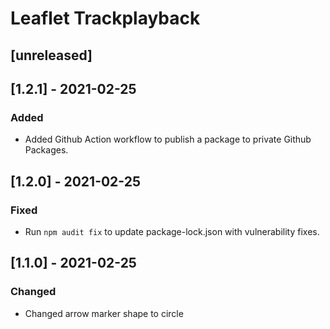 # Leaflet Trackplayback

## [unreleased]

## [1.2.1] - 2021-02-25

### Added

- Added Github Action workflow to publish a package to private Github Packages.

## [1.2.0] - 2021-02-25

### Fixed

- Run `npm audit fix` to update package-lock.json with vulnerability fixes.

## [1.1.0] - 2021-02-25

### Changed

- Changed arrow marker shape to circle
